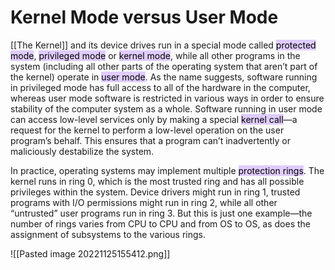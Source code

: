 # Kernel Mode versus User Mode

[[The Kernel]] and its device drives run in a special mode called <mark style="background: #D2B3FFA6;">protected mode</mark>, <mark style="background: #D2B3FFA6;">privileged mode</mark> or <mark style="background: #D2B3FFA6;">kernel mode</mark>, while all other programs in the system (including all other parts of the operating system that aren’t part of the kernel) operate in <mark style="background: #D2B3FFA6;">user mode</mark>. As the name suggests, software running in privileged mode has full access to all of the hardware in the computer, whereas user mode software is restricted in various ways in order to ensure stability of the computer system as a whole. Software running in user mode can access low-level services only by making a special <mark style="background: #D2B3FFA6;">kernel call</mark>—a request for the kernel to perform a low-level operation on the user program’s behalf. This ensures that a program can’t inadvertently or maliciously destabilize the system.

In practice, operating systems may implement multiple <mark style="background: #D2B3FFA6;">protection rings</mark>. The kernel runs in ring 0, which is the most trusted ring and has all possible privileges within the system. Device drivers might run in ring 1, trusted programs with I/O permissions might run in ring 2, while all other “untrusted” user programs run in ring 3. But this is just one example—the number of rings varies from CPU to CPU and from OS to OS, as does the assignment of subsystems to the various rings. 

![[Pasted image 20221125155412.png]]